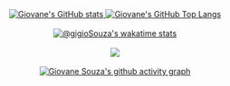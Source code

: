 <div align="center">
  <a href="https://github.com/anuraghazra/github-readme-stats">
    <img alt="Giovane's GitHub stats" src="https://github-readme-stats.vercel.app/api?username=gigioSouza&count_private=true&show_icons=true&bg_color=2c363f&border_color=00D8DE&title_color=00A5FF&icon_color=00D8DE&text_color=50ffb1" />
  </a>
  <a href="https://github.com/anuraghazra/github-readme-stats">
    <img alt="Giovane's GitHub Top Langs" src="https://github-readme-stats.vercel.app/api/top-langs/?username=gigioSouza&layout=compact&bg_color=2c363f&border_color=00D8DE&title_color=00A5FF&icon_color=00D8DE&text_color=50ffb1" />
  </a>
</div>

<br/>

<div align="center">
  <a href="https://github.com/anuraghazra/github-readme-stats">
    <img align="center" alt="@gigioSouza's wakatime stats" src="https://github-readme-stats.vercel.app/api/wakatime?username=@gigioSouza&layout=compact&bg_color=2c363f&border_color=00D8DE&title_color=00A5FF&icon_color=00D8DE&text_color=50ffb1" />
  </a>
</div>

<br/>

<div align="center">
  <a href="https://git.io/streak-stats" alt="GitHub Streak">
    <img align="center" src="https://github-readme-streak-stats.herokuapp.com/?user=gigioSouza&background=2c363f&border=00D8DE&currStreakNum=50ffb1&currStreakLabel=00A5FF&sideLabels=00A5FF&dates=3c896d&icon_color=00D8DE&sideNums=50ffb1&ring=00D8DE&fire=00D8DE" />
  </a>
</div>

<br/>

<div align="center">
  <a href="https://github.com/ashutosh00710/github-readme-activity-graph">
    <img align="center" alt="Giovane Souza's github activity graph" src="https://activity-graph.herokuapp.com/graph?username=gigioSouza&bg_color=2c363f&color=00A5FF&line=00D8DE&point=50ffb1&area=true&area_color=4fb286" />
  </a>
</div>
